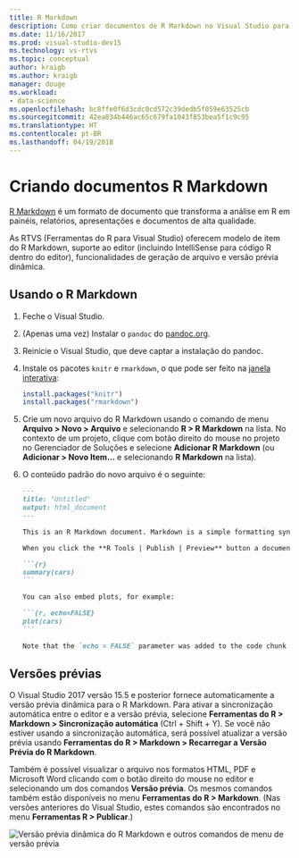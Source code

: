 ```yaml
---
title: R Markdown
description: Como criar documentos de R Markdown no Visual Studio para produzir painéis, apresentações e relatórios de alta qualidade.
ms.date: 11/16/2017
ms.prod: visual-studio-dev15
ms.technology: vs-rtvs
ms.topic: conceptual
author: kraigb
ms.author: kraigb
manager: douge
ms.workload:
- data-science
ms.openlocfilehash: bc8ffe0f6d3cdc0cd572c39dedb5f059e63525cb
ms.sourcegitcommit: 42ea834b446ac65c679fa1043f853bea5f1c9c95
ms.translationtype: HT
ms.contentlocale: pt-BR
ms.lasthandoff: 04/19/2018
---
```

# <a name="creating-r-markdown-documents"></a>Criando documentos R Markdown

[R Markdown](https://rmarkdown.rstudio.com/) é um formato de documento que transforma a análise em R em painéis, relatórios, apresentações e documentos de alta qualidade.

As RTVS (Ferramentas do R para Visual Studio) oferecem modelo de item do R Markdown, suporte ao editor (incluindo IntelliSense para código R dentro do editor), funcionalidades de geração de arquivo e versão prévia dinâmica.

## <a name="using-r-markdown"></a>Usando o R Markdown

1. Feche o Visual Studio.
1. (Apenas uma vez) Instalar o `pandoc` do [pandoc.org](http://pandoc.org/installing.html).
1. Reinicie o Visual Studio, que deve captar a instalação do pandoc.
1. Instale os pacotes `knitr` e `rmarkdown`, o que pode ser feito na [janela interativa](interactive-repl-for-r-in-visual-studio.md):

    ```R
    install.packages("knitr")
    install.packages("rmarkdown")

    ```
1. Crie um novo arquivo do R Markdown usando o comando de menu **Arquivo > Novo > Arquivo** e selecionando **R > R Markdown** na lista. No contexto de um projeto, clique com botão direito do mouse no projeto no Gerenciador de Soluções e selecione **Adicionar R Markdown** (ou **Adicionar > Novo Item...**  e selecionando **R Markdown** na lista).

1. O conteúdo padrão do novo arquivo é o seguinte:

    ~~~markdown
    ---
    title: "Untitled"
    output: html_document
    ---

    This is an R Markdown document. Markdown is a simple formatting syntax for authoring HTML, PDF, and Microsoft Word documents. For more details on using R Markdown see <http://rmarkdown.rstudio.com>.

    When you click the **R Tools | Publish | Preview** button a document will be generated that includes both content as well as the output of any embedded R code chunks within the document. You can embed an R code chunk like this:

    ```{r}
    summary(cars)
    ```

    You can also embed plots, for example:

    ```{r, echo=FALSE}
    plot(cars)
    ```

    Note that the `echo = FALSE` parameter was added to the code chunk to prevent printing of the R code that generated the plot.

    ~~~

## <a name="previews"></a>Versões prévias

O Visual Studio 2017 versão 15.5 e posterior fornece automaticamente a versão prévia dinâmica para o R Markdown. Para ativar a sincronização automática entre o editor e a versão prévia, selecione **Ferramentas do R > Markdown > Sincronização automática** (Ctrl + Shift + Y). Se você não estiver usando a sincronização automática, será possível atualizar a versão prévia usando **Ferramentas do R > Markdown > Recarregar a Versão Prévia do R Markdown**.

Também é possível visualizar o arquivo nos formatos HTML, PDF e Microsoft Word clicando com o botão direito do mouse no editor e selecionando um dos comandos **Versão prévia**. Os mesmos comandos também estão disponíveis no menu **Ferramentas do R > Markdown**. (Nas versões anteriores do Visual Studio, estes comandos são encontrados no menu **Ferramentas R > Publicar**.)

![Versão prévia dinâmica do R Markdown e outros comandos de menu de versão prévia](media/rmarkdown-live-preview.png)
